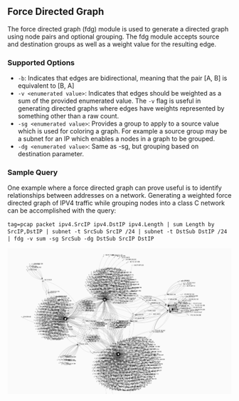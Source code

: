 ## Force Directed Graph

The force directed graph (fdg) module is used to generate a directed graph using node pairs and optional grouping. The fdg module accepts source and destination groups as well as a weight value for the resulting edge.

### Supported Options
* `-b`: Indicates that edges are bidirectional, meaning that the pair [A, B] is equivalent to [B, A]
* `-v <enumerated value>`: Indicates that edges should be weighted as a sum of the provided enumerated value. The `-v` flag is useful in generating directed graphs where edges have weights represented by something other than a raw count.
* `-sg <enumerated value>`: Provides a group to apply to a source value which is used for coloring a graph. For example a source group may be a subnet for an IP which enables a nodes in a graph to be grouped.
* `-dg <enumerated value>`: Same as -sg, but grouping based on destination parameter.

### Sample Query

One example where a force directed graph can prove useful is to identify relationships between addresses on a network. Generating a weighted force directed graph of IPV4 traffic while grouping nodes into a class C network can be accomplished with the query:

```
tag=pcap packet ipv4.SrcIP ipv4.DstIP ipv4.Length | sum Length by SrcIP,DstIP | subnet -t SrcSub SrcIP /24 | subnet -t DstSub DstIP /24 | fdg -v sum -sg SrcSub -dg DstSub SrcIP DstIP
```

![](fdg.png)

